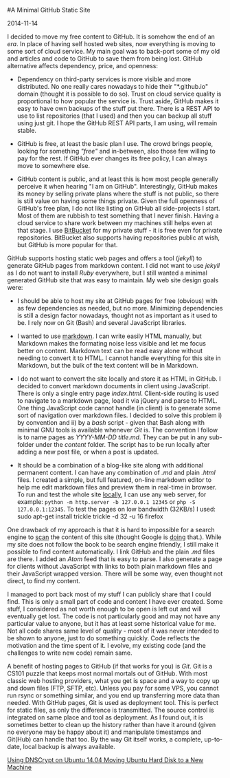 #A Minimal GitHub Static Site

2014-11-14

I decided to move my free content to GitHub. It is somehow the end of an *era*. In place of having self hosted web sites, now everything is moving to some sort of cloud service. My main goal was to back-port some of my old and articles and code to GitHub to save them from being lost. GitHub alternative affects dependency, price, and openness: 

* Dependency on third-party services is more visible and more distributed. No one really cares nowadays to hide their "*.github.io" domain (thought it is possible to do so). Trust on cloud service quality is proportional to how popular the service is. Trust aside, GitHub makes it easy to have own backups of the stuff put there. There is a REST API to use to list repositories (that I used) and then you can backup all stuff using just git. I hope the GitHub REST API parts, I am using, will remain stable.

* GitHub is free, at least the basic plan I use. The crowd brings people, looking for something *"free"* and in-between, also those few willing to pay for the rest. If GitHub ever changes its free policy, I can always move to somewhere else.

* GitHub content is public, and at least this is how most people generally perceive it when hearing "I am on GitHub". Interestingly, GitHub makes its money by selling private plans where the stuff is not public, so there is still value on having some things private. Given the full openness of GitHub's free plan, I do not like listing on GitHub all side-projects I start. Most of them are rubbish to test something that I never finish. Having a cloud service to share work between my machines still helps even at that stage. I use [BitBucket](https://bitbucket.org/) for my private stuff - it is free even for private repositories. BitBucket also supports having repositories public at wish, but GitHub is more popular for that.

GitHub supports hosting static web pages and offers a tool (*jekyll*) to generate GitHub pages from markdown content. I did not want to use *jekyll* as I do not want to install *Ruby* everywhere, but I still wanted a minimal generated GitHub site that was easy to maintain. My web site design goals were:

* I should be able to host my site at GitHub pages for free (obvious) with as few dependencies as needed, but no more. Minimizing dependencies is still a design factor nowadays, thought not as important as it used to be. I rely now on Git (Bash) and several JavaScript libraries.

* I wanted to use [markdown](http://daringfireball.net/projects/markdown/). I can write easily HTML manually, but Markdown makes the formating noise less visible and let me focus better on content. Markdown text can be read easy alone without needing to convert it to HTML. I cannot handle everything for this site in Markdown, but the bulk of the text content will be in Markdown.

* I do not want to convert the site locally and store it as HTML in GitHub. I decided to convert markdown documents in client using JavaScript. There is only a single entry page *index.html*. Client-side routing is used to navigate to a markdown page, load it via jQuery and parse to HTML. One thing JavaScript code cannot handle (in client) is to generate some sort of navigation over markdown files. I decided to solve this problem i) by convention and ii) by a *bash* script - given that Bash along with minimal GNU tools is available whenever *Git* is. The convention I follow is to name pages as *YYYY-MM-DD title.md*. They can be put in any sub-folder under the *content* folder. The script has to be run locally after adding a new post file, or when a post is updated.

* It should be a combination of a blog-like site along with additional permanent content. I can have any combination of *.md* and plain *.html* files. I created a simple, but full featured, on-line markdown editor to help me edit markdown files and preview them in real-time in browser. To run and test the whole site [locally](http://127.0.0.1:12345), I can use any web server, for example: `python -m http.server -b 127.0.0.1 12345` or `php -S 127.0.0.1:12345`. To test the pages on low bandwidth (32KB/s) I used:
		sudo apt-get install trickle
		trickle -d 32 -u 16 firefox

One drawback of my approach is that it is hard to impossible for a search engine to [scan](https://developers.google.com/webmasters/ajax-crawling/) the content of this site (thought Google is [doing](http://googlewebmastercentral.blogspot.ca/2014/05/understanding-web-pages-better.html) that.). While my site does not follow the book to be search engine friendly, I still make it possible to find content automatically. I link GitHub and the plain *.md* files are there. I added an *Atom* feed that is easy to parse. I also generate a page for clients without JavaScript with links to both plain markdown files and their JavaScript wrapped version. There will be some way, even thought not direct, to find my content. 

I managed to port back most of my stuff I can publicly share that I could find. This is only a small part of code and content I have ever created. Some stuff, I considered as not worth enough to be open is left out and will eventually get lost. The code is not particularly good and may not have any particular value to anyone, but it has at least some historical value for me. Not all code shares same level of quality - most of it was never intended to be shown to anyone, just to do something quickly. Code reflects the motivation and the time spent of it. I evolve, my existing code (and the challenges to write new code) remain same.

A benefit of hosting pages to GitHub (if that works for you) is *Git*. Git is a CS101 puzzle that keeps most normal mortals out of GitHub. With most classic web hosting providers, what you get is space and a way to copy up and down files (FTP, SFTP, etc). Unless you pay for some VPS, you cannot run rsync or something similar, and you end up transferring more data than needed. With GitHub pages, Git is used as deployment tool. This is perfect for static files, as only the difference is transmitted. The source control is integrated on same place and tool as deployment. As I found out, it is sometimes better to clean up the history rather than have it around (given no everyone may be happy about it) and manipulate timestamps and Git(Hub) can handle that too. By the way Git itself works, a complete, up-to-date, local backup is always available.

<ins class='nfooter'><a id='fprev' href='#blog/2014/2014-12-12-Using-DNSCrypt-on-Ubuntu-14.04.md'>Using DNSCrypt on Ubuntu 14.04</a> <a id='fnext' href='#blog/2014/2014-11-08-Moving-Ubuntu-Hard-Disk-to-a-New-Machine.md'>Moving Ubuntu Hard Disk to a New Machine</a></ins>
